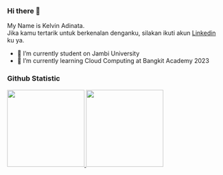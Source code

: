 ### Hi there 👋
My Name is Kelvin Adinata.\
Jika kamu tertarik untuk berkenalan denganku, silakan ikuti akun [Linkedin](https://www.linkedin.com/in/kelvin-adinata-b26997229/) ku ya.



- 🔭 I’m currently student on Jambi University
- 🌱 I’m currently learning Cloud Computing at Bangkit Academy 2023

  
### Github Statistic
<p align="left">
<a href="https://github.com/vinwithin">
  <img height="180em" src="https://github-readme-stats-eight-theta.vercel.app/api?username=vinwithin&show_icons=true&theme=algolia&include_all_commits=true&count_private=true"/>
  <img height="180em" src="https://github-readme-stats-eight-theta.vercel.app/api/top-langs/?username=vinwithin&layout=compact&langs_count=8&theme=algolia"/>
</a>
</p>
